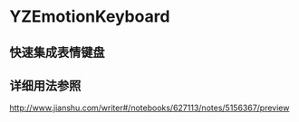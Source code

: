 # YZEmotionKeyboard
## 快速集成表情键盘
## 详细用法参照
http://www.jianshu.com/writer#/notebooks/627113/notes/5156367/preview
